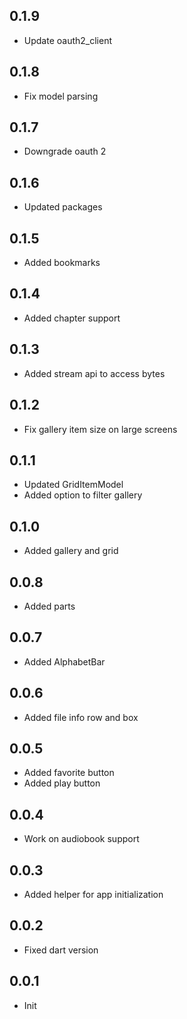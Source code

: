 ## 0.1.9

* Update oauth2_client

## 0.1.8

* Fix model parsing

## 0.1.7

* Downgrade oauth 2

## 0.1.6

* Updated packages

## 0.1.5

* Added bookmarks

## 0.1.4

* Added chapter support

## 0.1.3

* Added stream api to access bytes

## 0.1.2

* Fix gallery item size on large screens

## 0.1.1

* Updated GridItemModel
* Added option to filter gallery

## 0.1.0

* Added gallery and grid

## 0.0.8

* Added parts

## 0.0.7

* Added AlphabetBar

## 0.0.6

* Added file info row and box

## 0.0.5

* Added favorite button
* Added play button

## 0.0.4

* Work on audiobook support

## 0.0.3

* Added helper for app initialization

## 0.0.2

* Fixed dart version

## 0.0.1

* Init
